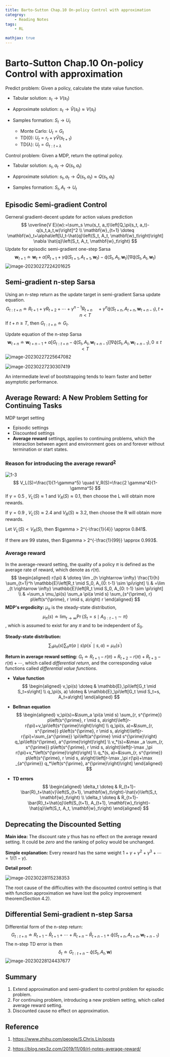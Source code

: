 ```yaml
---
title: Barto-Sutton Chap.10 On-policy Control with approximation
categroy:
    - Reading Notes
tags:
    - RL

mathjax: true
---
```

# Barto-Sutton Chap.10 On-policy Control with approximation

Predict problem: Given a policy, calculate the state value function.

* Tabular solution: $s_t \rightarrow V(s_t)$

* Approximate solution: $s_t \rightarrow \hat V(s_t) \approx V(s_t)$
* Samples formation: $S_t \rightarrow U_t$
  * Monte Carlo: $U_t = G_t$
  * TD(0): $U_t = r_t + \gamma \hat V(s_{t+1})$
  * TD($\lambda$): $U_t = G_{t:t+\lambda}$

Control problem: Given a MDP, return the optimal policy.

* Tabular solution: $s_t, a_t \rightarrow Q(s_t, a_t)$
* Approximate solution: $s_t, a_t \rightarrow \hat Q(s_t, a_t) \approx Q(s_t, a_t)$

* Samples formation: $S_t, A_t \rightarrow U_t$

## Episodic Semi-gradient Control

Gerneral gradient-decent update for action values prediction
$$
\overline{V E}(w):=\sum_s \mu(s_t, a_t)\left[Q_\pi(s_t, a_t)-q(s_t,a_t,w)\right]^2 \\
\mathbf{w}_{t+1} \doteq \mathbf{w}_t+\alpha\left[U_t-\hat{q}\left(S_t, A_t, \mathbf{w}_t\right)\right] \nabla \hat{q}\left(S_t, A_t, \mathbf{w}_t\right)
$$
Update for episodic semi-gradient one-step Sarsa
$$
\mathbf{w}_{t+1} \doteq \mathbf{w}_t+\alpha\left[R_{t+1}+\gamma \hat{q}\left(S_{t+1}, A_{t+1}, \mathbf{w}_t\right)-\hat{q}\left(S_t, A_t, \mathbf{w}_t\right)\right] \nabla \hat{q}\left(S_t, A_t, \mathbf{w}_t\right)
$$
![image-20230227224201625](../images/image-20230227224201625.png)

## Semi-gradient n-step Sarsa

Using an n-step return as the update target in semi-gradient Sarsa update equation.
$$
G_{t: t+n} \doteq R_{t+1}+\gamma R_{t+2}+\cdots+\gamma^{n-1} R_{t+n}
\quad+\gamma^n \hat{q}\left(S_{t+n}, A_{t+n}, \mathbf{w}_{t+n-1}\right), t+n<T
$$
If $t+n \ge T$, then $G_{t:t+n} \doteq G_t$.

Update equation of the n-step Sarsa
$$
\mathbf{w}_{t+n} \doteq \mathbf{w}_{t+n-1}+\alpha\left[G_{t: t+n}-\hat{q}\left(S_t, A_t, \mathbf{w}_{t+n-1}\right)\right] \nabla \hat{q}\left(S_t, A_t, \mathbf{w}_{t+n-1}\right), 0 \leqslant t<T
$$
![image-20230227225647082](../images/image-20230227225647082.png)

![image-20230227230307419](../images/image-20230227230307419.png)

An intermediate level of bootstrapping tends to learn faster and better asymptotic performance.

## Average Reward: A New Problem Setting for Continuing Tasks

MDP target setting

* Episodic settings
* Discounted settings
* **Average reward** settings, applies to continuing problems, which the interaction between agent and environment goes on and forever without termination or start states.

### Reason for introducing the average reward<sup><a href="#10:ref2">2</a></sup>

![1-3](../images/1-3.png)
$$
V_L(S)=\frac{1}{1-\gamma^5} \quad V_R(S)=\frac{2 \gamma^4}{1-\gamma^5}
$$
If $\gamma = 0.5$ , $V_L(S)\approx 1$ and $V_R(S)\approx0.1$, then choose the L will obtain more rewards.

If $\gamma = 0.9$ , $V_L(S)\approx 2.4$ and $V_R(S)\approx3.2$, then choose the R will obtain more rewards.

Let $V_L(S) < V_R(S)$, then $\gamma > 2^{-\frac{1}{4}} \approx 0.841$.

If there are 99 states, then $\gamma > 2^{-\frac{1}{99}} \approx 0.993$.

### Average reward

In the average-reward setting, the quality of a policy $\pi$ is defined as the average rate of reward, which denote as $r(\pi)$.
$$
\begin{aligned}
r(\pi) & \doteq \lim _{h \rightarrow \infty} \frac{1}{h} \sum_{t=1}^h \mathbb{E}\left[R_t \mid S_0, A_{0: t-1} \sim \pi\right] \\
& =\lim _{t \rightarrow \infty} \mathbb{E}\left[R_t \mid S_0, A_{0: t-1} \sim \pi\right] \\
& =\sum_s \mu_\pi(s) \sum_a \pi(a \mid s) \sum_{s^{\prime}, r} p\left(s^{\prime}, r \mid s, a\right) r
\end{aligned}
$$
**MDP's ergodicity:** $\mu_\pi$ is  the steady-state distribution,
$$
\mu_\pi(s) \doteq \lim _{t \rightarrow \infty} \operatorname{Pr}\left\{S_t=s \mid A_{0: t-1} \sim \pi\right\}
$$
, which is assumed to exist for any $\pi$ and to be independent of $S_0$.

**Steady-state distribution:** $$
\sum_s \mu_\pi(s) \sum_a \pi(a \mid s) p\left(s^{\prime} \mid s, a\right)=\mu_\pi\left(s^{\prime}\right)$$

**Return in average reward setting:** $G_t \doteq R_{t+1}-r(\pi)+R_{t+2}-r(\pi)+R_{t+3}-r(\pi)+\cdots$, which called *differential return*, and the corresponding value functions called *differential value functions*.

* **Value function**
  $$
   \begin{aligned}
    v_\pi(s) \doteq & \mathbb{E}_\pi\left[G_t \mid S_t=s\right] \\
    q_\pi(s, a) \doteq & \mathbb{E}_\pi\left[G_t \mid S_t=s, A_t=a\right]
    \end{aligned}
  $$

* **Bellman equation**
  $$
  \begin{aligned}
  v_\pi(s)=&\sum_a \pi(a \mid s) \sum_{r, s^{\prime}} p\left(s^{\prime}, r \mid s, a\right)\left[r-r(\pi)+v_\pi\left(s^{\prime}\right)\right] \\
  q_\pi(s, a)=&\sum_{r, s^{\prime}} p\left(s^{\prime}, r \mid s, a\right)\left[r-r(\pi)+\sum_{a^{\prime}} \pi\left(a^{\prime} \mid s^{\prime}\right) q_\pi\left(s^{\prime}, a^{\prime}\right)\right] \\
  v_*(s)=&\max _a \sum_{r, s^{\prime}} p\left(s^{\prime}, r \mid s, a\right)\left[r-\max _\pi r(\pi)+v_*\left(s^{\prime}\right)\right]  \\
  q_*(s, a)=&\sum_{r, s^{\prime}} p\left(s^{\prime}, r \mid s, a\right)\left[r-\max _\pi r(\pi)+\max _{a^{\prime}} q_*\left(s^{\prime}, a^{\prime}\right)\right]
  \end{aligned}
  $$

* **TD errors**
  $$
  \begin{aligned}
    \delta_t \doteq & R_{t+1}-\bar{R}_t+\hat{v}\left(S_{t+1}, \mathbf{w}_t\right)-\hat{v}\left(S_t, \mathbf{w}_t\right) \\
    \delta_t \doteq & R_{t+1}-\bar{R}_t+\hat{q}\left(S_{t+1}, A_{t+1}, \mathbf{w}_t\right)-\hat{q}\left(S_t, A_t, \mathbf{w}_t\right)
  \end{aligned}
  $$

## Deprecating the Discounted Setting

**Main idea:** The discount rate $\gamma$ thus has no effect on the average reward setting. It could be *zero* and the ranking of policy would be unchanged.

**Simple explanation:** Every reward has the same weight $1+\gamma+\gamma^2+\gamma^3+\cdots=1 /(1-\gamma)$.

**Detail proof:**

![image-20230228115238353](../images/image-20230228115238353.png)

The root cause of the difficulties with the discounted control setting is that with function approximation we have lost the policy improvement theorem(Section 4.2).

<!-- ==为何会不保证？== -->

## Differential Semi-gradient n-step Sarsa

Differential form of the n-step return:
$$
G_{t: t+n} \doteq R_{t+1}-\bar{R}_{t+1}+\cdots+R_{t+n}-\bar{R}_{t+n-1}+\hat{q}\left(S_{t+n}, A_{t+n}, \mathbf{w}_{t+n-1}\right)
$$
The n-step TD error is then
$$
\delta_t \doteq G_{t: t+n}-\hat{q}\left(S_t, A_t, \mathbf{w}\right)
$$
![image-20230228124437677](../images/image-20230228124437677.png)

## Summary

1. Extend approximation and semi-gradient to control problem for episodic problem.
2. For continuing problem, introducing a new problem setting, which called average reward setting.
3. Discounted cause no effect on approximation.

## Reference

1. https://www.zhihu.com/people/S.Chris.Lin/posts

2. <span name = "10:ref2">https://blog.nex3z.com/2019/11/09/rl-notes-average-reward/</span>
